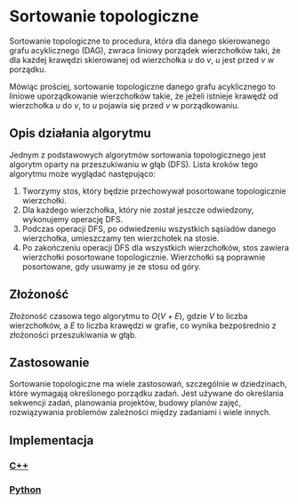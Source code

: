 # Sortowanie topologiczne

Sortowanie topologiczne to procedura, która dla danego skierowanego grafu acyklicznego (DAG), zwraca liniowy porządek wierzchołków taki, że dla każdej krawędzi skierowanej od wierzchołka $u$ do $v$, $u$ jest przed $v$ w porządku.

Mówiąc prościej, sortowanie topologiczne danego grafu acyklicznego to liniowe uporządkowanie wierzchołków takie, że jeżeli istnieje krawędź od wierzchołka $u$ do $v$, to $u$ pojawia się przed $v$ w porządkowaniu.

## Opis działania algorytmu

Jednym z podstawowych algorytmów sortowania topologicznego jest algorytm oparty na przeszukiwaniu w głąb (DFS). Lista kroków tego algorytmu może wyglądać następująco:

1. Tworzymy stos, który będzie przechowywał posortowane topologicznie wierzchołki.
2. Dla każdego wierzchołka, który nie został jeszcze odwiedzony, wykonujemy operację DFS.
3. Podczas operacji DFS, po odwiedzeniu wszystkich sąsiadów danego wierzchołka, umieszczamy ten wierzchołek na stosie.
4. Po zakończeniu operacji DFS dla wszystkich wierzchołków, stos zawiera wierzchołki posortowane topologicznie. Wierzchołki są poprawnie posortowane, gdy usuwamy je ze stosu od góry.

## Złożoność

Złożoność czasowa tego algorytmu to $O(V+E)$, gdzie $V$ to liczba wierzchołków, a $E$ to liczba krawędzi w grafie, co wynika bezpośrednio z złożoności przeszukiwania w głąb.

## Zastosowanie

Sortowanie topologiczne ma wiele zastosowań, szczególnie w dziedzinach, które wymagają określonego porządku zadań. Jest używane do określania sekwencji zadań, planowania projektów, budowy planów zajęć, rozwiązywania problemów zależności między zadaniami i wiele innych.

## Implementacja

### [C++](../../programming/c++/algorithms/graphs/topological-sort.md)

### [Python](../../programming/python/algorithms/graphs/topological-sort.md)
